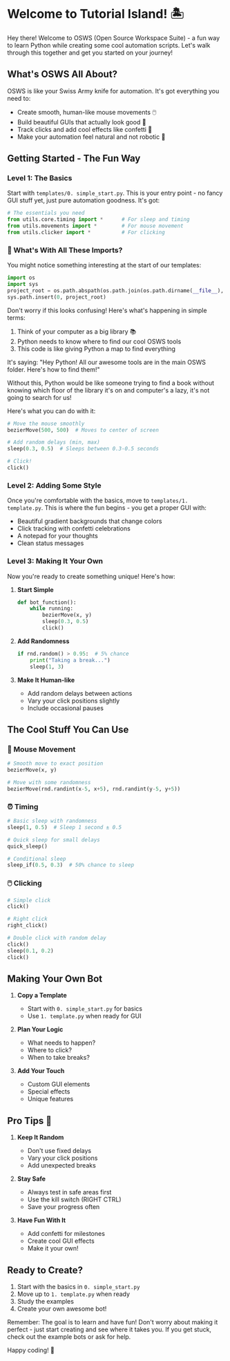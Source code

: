 # Welcome to Tutorial Island! 🏝️

Hey there! Welcome to OSWS (Open Source Workspace Suite) - a fun way to learn Python while creating some cool automation scripts. Let's walk through this together and get you started on your journey!

## What's OSWS All About?

OSWS is like your Swiss Army knife for automation. It's got everything you need to:
- Create smooth, human-like mouse movements 🖱️
- Build beautiful GUIs that actually look good 🎨
- Track clicks and add cool effects like confetti 🎉
- Make your automation feel natural and not robotic 🤖

## Getting Started - The Fun Way

### Level 1: The Basics
Start with `templates/0. simple_start.py`. This is your entry point - no fancy GUI stuff yet, just pure automation goodness. It's got:
```python
# The essentials you need
from utils.core.timing import *      # For sleep and timing
from utils.movements import *        # For mouse movement
from utils.clicker import *          # For clicking
```

### 🤔 What's With All These Imports?

You might notice something interesting at the start of our templates:
```python
import os
import sys
project_root = os.path.abspath(os.path.join(os.path.dirname(__file__), '..'))
sys.path.insert(0, project_root)
```

Don't worry if this looks confusing! Here's what's happening in simple terms:
1. Think of your computer as a big library 📚
2. Python needs to know where to find our cool OSWS tools
3. This code is like giving Python a map to find everything

It's saying: "Hey Python! All our awesome tools are in the main OSWS folder. Here's how to find them!" 

Without this, Python would be like someone trying to find a book without knowing which floor of the library it's on and computer's a lazy, it's not going to search for us!

Here's what you can do with it:
```python
# Move the mouse smoothly
bezierMove(500, 500)  # Moves to center of screen

# Add random delays (min, max)
sleep(0.3, 0.5)  # Sleeps between 0.3-0.5 seconds

# Click!
click()
```

### Level 2: Adding Some Style
Once you're comfortable with the basics, move to `templates/1. template.py`. This is where the fun begins - you get a proper GUI with:
- Beautiful gradient backgrounds that change colors
- Click tracking with confetti celebrations
- A notepad for your thoughts
- Clean status messages

### Level 3: Making It Your Own
Now you're ready to create something unique! Here's how:

1. **Start Simple**
   ```python
   def bot_function():
       while running:
           bezierMove(x, y)
           sleep(0.3, 0.5)
           click()
   ```

2. **Add Randomness**
   ```python
   if rnd.random() > 0.95:  # 5% chance
       print("Taking a break...")
       sleep(1, 3)
   ```

3. **Make It Human-like**
   - Add random delays between actions
   - Vary your click positions slightly
   - Include occasional pauses

## The Cool Stuff You Can Use

### 🎯 Mouse Movement
```python
# Smooth move to exact position
bezierMove(x, y)

# Move with some randomness
bezierMove(rnd.randint(x-5, x+5), rnd.randint(y-5, y+5))
```

### ⏰ Timing
```python
# Basic sleep with randomness
sleep(1, 0.5)  # Sleep 1 second ± 0.5

# Quick sleep for small delays
quick_sleep()

# Conditional sleep
sleep_if(0.5, 0.3)  # 50% chance to sleep
```

### 🖱️ Clicking
```python
# Simple click
click()

# Right click
right_click()

# Double click with random delay
click()
sleep(0.1, 0.2)
click()
```

## Making Your Own Bot

1. **Copy a Template**
   - Start with `0. simple_start.py` for basics
   - Use `1. template.py` when ready for GUI

2. **Plan Your Logic**
   - What needs to happen?
   - Where to click?
   - When to take breaks?

3. **Add Your Touch**
   - Custom GUI elements
   - Special effects
   - Unique features

## Pro Tips 🌟

1. **Keep It Random**
   - Don't use fixed delays
   - Vary your click positions
   - Add unexpected breaks

2. **Stay Safe**
   - Always test in safe areas first
   - Use the kill switch (RIGHT CTRL)
   - Save your progress often

3. **Have Fun With It**
   - Add confetti for milestones
   - Create cool GUI effects
   - Make it your own!


## Ready to Create?

1. Start with the basics in `0. simple_start.py`
2. Move up to `1. template.py` when ready
3. Study the examples
4. Create your own awesome bot!

Remember: The goal is to learn and have fun! Don't worry about making it perfect - just start creating and see where it takes you. If you get stuck, check out the example bots or ask for help.

Happy coding! 🚀 